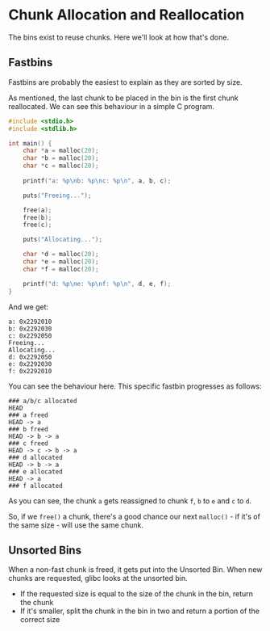 # Chunk Allocation and Reallocation

The bins exist to reuse chunks. Here we'll look at how that's done.

## Fastbins

Fastbins are probably the easiest to explain as they are sorted by size.

As mentioned, the last chunk to be placed in the bin is the first chunk reallocated. We can see this behaviour in a simple C program.

```c
#include <stdio.h>
#include <stdlib.h>

int main() {
    char *a = malloc(20);
    char *b = malloc(20);
    char *c = malloc(20);
    
    printf("a: %p\nb: %p\nc: %p\n", a, b, c);

    puts("Freeing...");

    free(a);
    free(b);
    free(c);

    puts("Allocating...");

    char *d = malloc(20);
    char *e = malloc(20);
    char *f = malloc(20);

    printf("d: %p\ne: %p\nf: %p\n", d, e, f);
}
```

And we get:

```text
a: 0x2292010
b: 0x2292030
c: 0x2292050
Freeing...
Allocating...
d: 0x2292050
e: 0x2292030
f: 0x2292010
```

You can see the behaviour here. This specific fastbin progresses as follows:

```text
### a/b/c allocated
HEAD
### a freed
HEAD -> a
### b freed
HEAD -> b -> a
### c freed
HEAD -> c -> b -> a
### d allocated
HEAD -> b -> a
### e allocated
HEAD -> a
### f allocated
```

As you can see, the chunk `a` gets reassigned to chunk `f`, `b` to `e` and `c` to `d`.

So, if we `free()` a chunk, there's a good chance our next `malloc()` - if it's of the same size - will use the same chunk.

## Unsorted Bins

When a non-fast chunk is freed, it gets put into the Unsorted Bin. When new chunks are requested, glibc looks at the unsorted bin.

* If the requested size is equal to the size of the chunk in the bin, return the chunk
* If it's smaller, split the chunk in the bin in two and return a portion of the correct size

